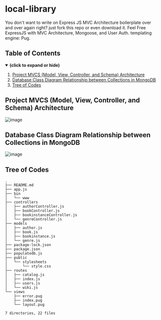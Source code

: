 # local-library
You don't want to write on Express JS MVC Architecture boilerplate over and over again right? just fork this repo or even download it. Feel Free
ExpressJS with MVC Architecture, Mongoose, and User Auth. templating engine: Pug. 

## Table of Contents
<details open>
<summary><b>(click to expand or hide)</b></summary>
<!-- MarkdownTOC -->

1. [Project MVCS (Model, View, Controller, and Schema) Architecture](#project-mvc)
1. [Database Class Diagram Relationship between Collections in MongoDB](#db-class-diagram)
1. [Tree of Codes](#tree-of-codes)
  
<!-- /MarkdownTOC -->
</details>

<a id="project-mvc"></a>
## Project MVCS (Model, View, Controller, and Schema) Architecture
![image](https://user-images.githubusercontent.com/57006944/184702020-bf1f73cf-b8f3-4974-a31b-da7d69ddcdcd.png)

<a id="db-class-diagram"></a>
## Database Class Diagram Relationship between Collections in MongoDB
![image](https://user-images.githubusercontent.com/57006944/184702285-06c0c72d-700a-486d-98ee-b706cb9664f0.png)

<a id="tree-of-codes"></a>
## Tree of Codes

```
.
├── README.md
├── app.js
├── bin
│   └── www
├── controllers
│   ├── authorController.js
│   ├── bookController.js
│   ├── bookinstanceController.js
│   └── genreController.js
├── models
│   ├── author.js
│   ├── book.js
│   ├── bookinstance.js
│   └── genre.js
├── package-lock.json
├── package.json
├── populatedb.js
├── public
│   └── stylesheets
│       └── style.css
├── routes
│   ├── catalog.js
│   ├── index.js
│   ├── users.js
│   └── wiki.js
└── views
    ├── error.pug
    ├── index.pug
    └── layout.pug

7 directories, 22 files
```
